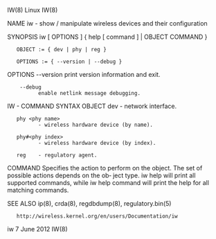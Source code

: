 IW(8)                                            Linux                                           IW(8)

NAME
       iw - show / manipulate wireless devices and their configuration

SYNOPSIS
       iw [ OPTIONS ] { help [ command ] | OBJECT COMMAND }

       OBJECT := { dev | phy | reg }

       OPTIONS := { --version | --debug }

OPTIONS
        --version
              print version information and exit.

        --debug
              enable netlink message debugging.

IW - COMMAND SYNTAX
   OBJECT
       dev <interface name>
              - network interface.

       phy <phy name>
              - wireless hardware device (by name).

       phy#<phy index>
              - wireless hardware device (by index).

       reg    - regulatory agent.

   COMMAND
       Specifies the action to perform on the object.  The set of possible actions depends on the ob‐
       ject type.  iw help will print all supported commands, while iw help command will print the
       help for all matching commands.

SEE ALSO
       ip(8), crda(8), regdbdump(8), regulatory.bin(5)

       http://wireless.kernel.org/en/users/Documentation/iw

iw                                            7 June 2012                                        IW(8)

